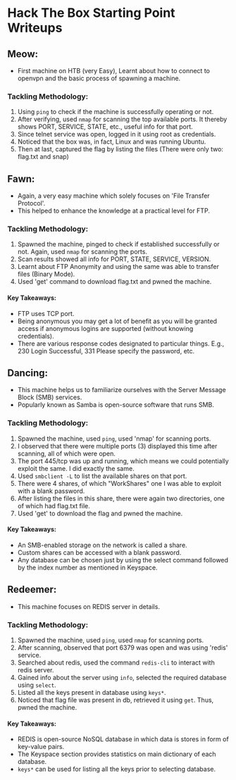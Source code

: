 # Hack The Box Starting Point Writeups
<!--- This is the documentation for the 4 machines related to Penetration Testing (starting point) on HacktheBox.
The basic motive behind this is conveying what I have learned in a language that evan a non-tech background person can understand.
I have focused on my 'Tackling Methodology' and ' Key Takeaways' for this machines.
This is my first documentation and suggestions are welcome :D. --->

## Meow:

- First machine on HTB (very Easy), Learnt about how to connect to openvpn and the basic process of spawning a machine.

### Tackling Methodology:
1. Using `ping` to check if the machine is successfully operating or not.
2. After verifying, used `nmap` for scanning the top available ports. It thereby shows PORT, SERVICE, STATE, etc., useful info for that port.
3. Since telnet service was open, logged in it using root as credentials.
4. Noticed that the box was, in fact, Linux and was running Ubuntu.
5. Then at last, captured the flag by listing the files (There were only two: flag.txt and snap) 


## Fawn:

- Again, a very easy machine which solely focuses on 'File Transfer Protocol'. 
- This helped to enhance the knowledge at a practical level for FTP.

### Tackling Methodology:
1. Spawned the machine, pinged to check if established successfully or not. Again, used `nmap` for scanning the ports.
2. Scan results showed all info for PORT, STATE, SERVICE, VERSION.
3. Learnt about FTP Anonymity and using the same was able to transfer files (Binary Mode).
4. Used 'get' command to download flag.txt and pwned the machine.

#### Key Takeaways:
- FTP uses TCP port.
- Being anonymous you may get a lot of benefit as you will be granted access if anonymous logins are supported (without knowing credentials).
- There are various response codes designated to particular things. E.g., 230 Login Successful, 331 Please specify the password, etc.


## Dancing:

- This machine helps us to familiarize ourselves with the Server Message Block (SMB) services.
- Popularly known as Samba is open-source software that runs SMB.

### Tackling Methodology:
1. Spawned the machine, used `ping`, used 'nmap' for scanning ports.
2. I observed that there were multiple ports (3) displayed this time after scanning, all of which were open.
3. The port 445/tcp was up and running, which means we could potentially exploit the same. I did exactly the same.
4. Used `smbclient -L` to list the available shares on that port.
5. There were 4 shares, of which "WorkShares" one I was able to exploit with a blank password. 
6. After listing the files in this share, there were again two directories, one of which had flag.txt file. 
7. Used 'get' to download the flag and pwned the machine.

#### Key Takeaways:
- An SMB-enabled storage on the network is called a share.
- Custom shares can be accessed with a blank password.
- Any database can be chosen just by using the select command followed by the index number as mentioned in Keyspace.

## Redeemer:

- This machine focuses on REDIS server in details.

### Tackling Methodology:
1. Spawned the machine, used `ping`, used `nmap` for scanning ports.
2. After scanning, observed that port 6379 was open and was using 'redis' service.
3. Searched about redis, used the command `redis-cli` to interact with redis server.
4. Gained info about the server using `info`, selected the required database using `select`.
5. Listed all the keys present in database using `keys*`.
6. Noticed that flag file was present in db, retrieved it using `get`. Thus, pwned the machine.

#### Key Takeaways:
- REDIS is open-source NoSQL database in which data is stores in form of key-value pairs.
- The Keyspace section provides statistics on main dictionary of each database.
- `keys*` can be used for listing all the keys prior to selecting database.
